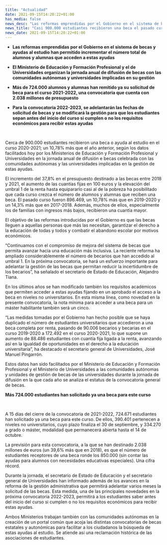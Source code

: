 ```yaml
---
title: "Actualidad"
date: 2021-09-15T14:20:22+01:00
has_media: false
news_desc: "Las reformas emprendidas por el Gobierno en el sistema de becas y ayudas al estudio han permitido incrementar el número total de alumnos y alumnas que acceden a estas ayudas El Ministerio de Educación y Formación Profesional y el de Universidades organizan la jornada anual de difusión de becas con las comunidades autónomas y universidades implicadas en su gestión Más de 724.000 alumnos y alumnas han remitido ya su solicitud de beca para el curso 2021-2022, una convocatoria que cuenta con 2.038 millones de presupuesto Para la convocatoria 2022-2023, se adelantarán las fechas de solicitud de becas y se modificará la gestión para que los estudiantes sepan antes del inicio del curso si cumplen o no los requisitos económicos para recibir estas ayudas"
news_title: "Casi 900.000 estudiantes recibieron una beca el pasado curso, un 10,8% más que en 2019-2020"
news_date: 2021-09-15T14:20:22+01:00
---
```

<ul>
<li><b>Las reformas emprendidas por el Gobierno en el sistema de becas y ayudas al estudio han permitido incrementar el n&uacute;mero total de alumnos y alumnas que acceden a estas ayudas</b></li>
</ul>
<ul>
<li><b>El Ministerio de Educaci&oacute;n y Formaci&oacute;n Profesional y el de Universidades organizan la jornada anual de difusi&oacute;n de becas con las comunidades aut&oacute;nomas y universidades implicadas en su gesti&oacute;n</b></li>
</ul>
<ul>
<li><b>M&aacute;s de 724.000 alumnos y alumnas han remitido ya su solicitud de beca para el curso 2021-2022, una convocatoria que cuenta con 2.038 millones de presupuesto</b></li>
</ul>
<ul>
<li><b>Para la convocatoria 2022-2023, se adelantar&aacute;n las fechas de solicitud de becas y se modificar&aacute; la gesti&oacute;n para que los estudiantes sepan antes del inicio del curso si cumplen o no los requisitos econ&oacute;micos para recibir estas ayudas</b></li>
</ul>
<p><b>&nbsp;</b></p>
<p>Cerca de 900.000 estudiantes recibieron una beca o ayuda al estudio en el curso 2020-2021; un 10,78% m&aacute;s que el a&ntilde;o anterior, seg&uacute;n los datos facilitados hoy por los Ministerios de Educaci&oacute;n y Formaci&oacute;n Profesional y Universidades en la jornada anual de difusi&oacute;n e becas celebrada con las comunidades aut&oacute;nomas y las universidades implicadas en la gesti&oacute;n de estas ayudas.</p>
<p>El incremento del 37,8% en el presupuesto destinado a las becas entre 2018 y 2021, el aumento de las cuant&iacute;as fijas en 100 euros y la elevaci&oacute;n del umbral 1 de la renta hasta equipararlo casi al de la pobreza ha posibilitado que cada curso crezca el n&uacute;mero de alumnos y alumnas que reciben una beca. El pasado curso fueron 896.469, un 10,78% m&aacute;s que en 2019-2020 y un 14,3% m&aacute;s que en 2017-2018. Adem&aacute;s, muchos de ellos, especialmente los de familias con ingresos m&aacute;s bajos, recibieron una cuant&iacute;a mayor.</p>
<p>El objetivo de las reformas introducidas por el Gobierno es que las becas lleguen a aquellas personas que m&aacute;s las necesitan, garantizar el derecho a la educaci&oacute;n de todas y todos y combatir el abandono escolar por motivos econ&oacute;micos.</p>
<p>&ldquo;Continuamos con el compromiso de mejora del sistema de becas que permita avanzar hacia una educaci&oacute;n m&aacute;s inclusiva. La reciente reforma ha ampliado considerablemente el n&uacute;mero de becarios que han accedido al umbral 1. En la pr&oacute;xima convocatoria, se har&aacute; un esfuerzo importante para adelantar la gesti&oacute;n de las becas que permitan reducir la incertidumbre de los becarios&rdquo;, ha se&ntilde;alado el secretario de Estado de Educaci&oacute;n, Alejandro Tiana.</p>
<p>En los &uacute;ltimos a&ntilde;os se han modificado tambi&eacute;n los requisitos acad&eacute;micos que permiten acceder a estas ayudas fijando en un aprobado el acceso a la beca en niveles no universitarios. En esta misma l&iacute;nea, como novedad en la presente convocatoria, la nota m&iacute;nima para acceder a una beca para un m&aacute;ster habilitante tambi&eacute;n ser&aacute; un cinco.</p>
<p>&ldquo;Las medidas tomadas por el Gobierno han hecho posible que se haya duplicado el n&uacute;mero de estudiantes universitarios que accedieron a una beca completa por renta, pasando de 90.006 becarios y becarias en el curso 2019-2020 a 172.492 en el curso 2020-2021, lo que supone un aumento de 88.486 estudiantes con cuant&iacute;a fija ligada a la renta, avanzando as&iacute; en la igualdad de oportunidades en el derecho a la educaci&oacute;n universitaria&rdquo;, ha destacado el secretario general de Universidades, Jos&eacute; Manuel Pingarr&oacute;n.</p>
<p>Estos datos han sido facilitados por el Ministerio de Educaci&oacute;n y Formaci&oacute;n Profesional y el Ministerio de Universidades a las comunidades aut&oacute;nomas y unidades de gesti&oacute;n de becas de las universidades durante la jornada de difusi&oacute;n en la que cada a&ntilde;o se analiza el estatus de la convocatoria general de becas.</p>
<p><b>M&aacute;s 724.000 estudiantes han solicitado ya una beca para este curso</b></p>
<p><b>&nbsp;</b></p>
<p>A 15 d&iacute;as del cierre de la convocatoria de 2021-2022, 724.671 estudiantes han solicitado ya una beca para este curso. De ellos, 390.401 pertenecen a niveles no universitarios, cuyo plazo finaliza el 30 de septiembre, y 334.270 a grado o m&aacute;ster, modalidad que permanecer&aacute; abierta hasta el 14 de octubre.</p>
<p>La previsi&oacute;n para esta convocatoria, a la que se han destinado 2.038 millones de euros (un 39,6% m&aacute;s que en 2018), es que el n&uacute;mero de estudiantes receptores de una beca ronde los 850.000 (sin contar las ayudas para alumnos con necesidades educativas especiales). Una cifra r&eacute;cord.</p>
<p>Durante la jornada, el secretario de Estado de Educaci&oacute;n y el secretario general de Universidades han informado adem&aacute;s de los avances en la reforma de la gesti&oacute;n administrativa que permitir&aacute; adelantar varios meses la solicitud de las becas. Esta medida, una de las principales novedades en la pr&oacute;xima convocatoria 2022-2023, permitir&aacute; a los estudiantes saber antes del inicio del curso si cumplen o no los requisitos econ&oacute;micos para recibir estas ayudas.</p>
<p>Ambos Ministerios trabajan tambi&eacute;n con las comunidades aut&oacute;nomas en la creaci&oacute;n de un portal com&uacute;n que acoja las distintas convocatorias de becas estatales y auton&oacute;micas para facilitar a los ciudadanos la b&uacute;squeda de estas ayudas al estudio. Se atiende as&iacute; una reclamaci&oacute;n hist&oacute;rica de las asociaciones de estudiantes.</p>